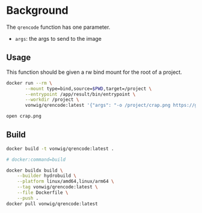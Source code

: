 # Background

The `qrencode` function has one parameter.

* `args`: the args to send to the image

## Usage

This function should be given a rw bind mount for the root of a project.

```sh
docker run --rm \
       --mount type=bind,source=$PWD,target=/project \
       --entrypoint /app/result/bin/entrypoint \
       --workdir /project \
       vonwig/qrencode:latest '{"args": "-o /project/crap.png https://github.com/docker/labs-ai-tools-for-devs"}'
```

```sh
open crap.png
```

## Build

```sh
docker build -t vonwig/qrencode:latest .
```

```sh
# docker:command=build

docker buildx build \
    --builder hydrobuild \
    --platform linux/amd64,linux/arm64 \
    --tag vonwig/qrencode:latest \
    --file Dockerfile \
    --push .
docker pull vonwig/qrencode:latest
```
